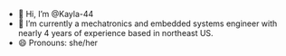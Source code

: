 - 👋 Hi, I’m @Kayla-44
- 🌱 I’m currently a mechatronics and embedded systems engineer with nearly 4 years of experience based in northeast US.
- 😄 Pronouns: she/her

<!---
Kayla-44/Kayla-44 is a ✨ special ✨ repository because its `README.md` (this file) appears on your GitHub profile.
You can click the Preview link to take a look at your changes.
--->
